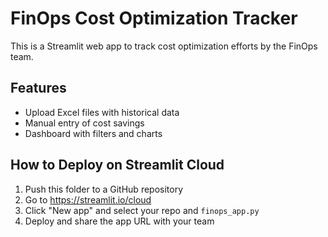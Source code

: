
# FinOps Cost Optimization Tracker

This is a Streamlit web app to track cost optimization efforts by the FinOps team.

## Features
- Upload Excel files with historical data
- Manual entry of cost savings
- Dashboard with filters and charts

## How to Deploy on Streamlit Cloud
1. Push this folder to a GitHub repository
2. Go to https://streamlit.io/cloud
3. Click "New app" and select your repo and `finops_app.py`
4. Deploy and share the app URL with your team
